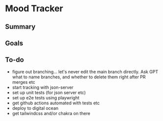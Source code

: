 # Mood Tracker

## Summary

## Goals

## To-do

- figure out branching... let's never edit the main branch directly. Ask GPT what to name branches, and whether to delete them right after PR merges etc
- start tracking with json-server
- set up unit tests (for json server etc)
- set up e2e tests using playwright
- get github actions automated with tests etc
- deploy to digital ocean
- get tailwindcss and/or chakra on there

